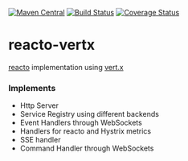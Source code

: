 [![Maven Central](https://maven-badges.herokuapp.com/maven-central/net.soundvibe/reacto-vertx/badge.svg)](https://maven-badges.herokuapp.com/maven-central/net.soundvibe/reacto-vertx)
[![Build Status](https://travis-ci.org/soundvibe/reacto-vertx.png)](https://travis-ci.org/soundvibe/reacto-vertx)
[![Coverage Status](https://codecov.io/github/soundvibe/reacto-vertx/coverage.svg?branch=develop)](https://codecov.io/github/soundvibe/reacto-vertx?branch=develop)

# reacto-vertx
[reacto](https://github.com/soundvibe/reacto) implementation using [vert.x](http://vertx.io)

### Implements
* Http Server
* Service Registry using different backends
* Event Handlers through WebSockets
* Handlers for reacto and Hystrix metrics
* SSE handler
* Command Handler through WebSockets
